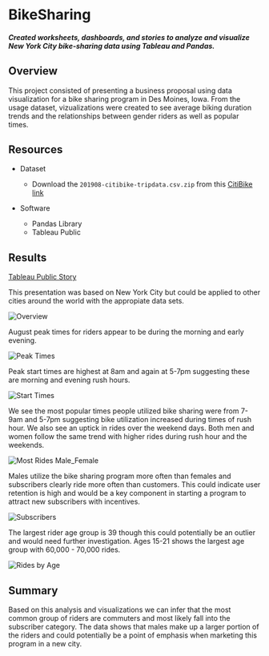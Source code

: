 # BikeSharing
#### *Created worksheets, dashboards, and stories to analyze and visualize New York City bike-sharing data using Tableau and Pandas.*

## Overview
This project consisted of presenting a business proposal using data visualization for a bike sharing program in Des Moines, Iowa. From the usage dataset, vizualizations were created to see average biking duration trends and the relationships between gender riders as well as popular times.

## Resources
- Dataset
  - Download the `201908-citibike-tripdata.csv.zip` from this [CitiBike link](https://s3.amazonaws.com/tripdata/index.html) 

- Software
  - Pandas Library
  - Tableau Public

## Results
[Tableau Public Story](https://public.tableau.com/app/profile/gayle.bradford/viz/CitiBikeProposal_16562595767510/CitibikeProposal)


This presentation was based on New York City but could be applied to other cities around the world with the appropiate data sets. 

![Overview](https://user-images.githubusercontent.com/98711219/176059184-e69caafd-24f4-4c84-bd3e-245a6decd609.png)


August peak times for riders appear to be during the morning and early evening.

![Peak Times](https://user-images.githubusercontent.com/98711219/176060197-5d9e018d-637c-4c54-b966-ba932b5be6f6.png)


Peak start times are highest at 8am and again at 5-7pm suggesting these are morning and evening rush hours.

![Start Times](https://user-images.githubusercontent.com/98711219/176067532-c5675a2e-b352-4afe-8bc9-cb711c205956.png)


We see the most popular times people utilized bike sharing were from 7-9am and 5-7pm suggesting bike utilization increased during times of rush hour. We also see an uptick in rides over the weekend days. Both men and women follow the same trend with higher rides during rush hour and the weekends.

![Most Rides Male_Female](https://user-images.githubusercontent.com/98711219/176059688-01d88860-7245-4aa9-b94f-bcc320f280e9.png)


Males utilize the bike sharing program more often than females and subscribers clearly ride more often than customers. This could indicate user retention is high and would be a key component in starting a program to attract new subscribers with incentives. 

![Subscribers](https://user-images.githubusercontent.com/98711219/176060019-d32befb1-041d-48d6-b848-a015c4e21452.png)


The largest rider age group is 39 though this could potentially be an outlier and would need further investigation. Ages 15-21 shows the largest age group with 60,000 - 70,000 rides. 

![Rides by Age](https://user-images.githubusercontent.com/98711219/176064601-5b014f9b-a898-41a0-a923-91240e6f84c0.png)


## Summary
Based on this analysis and visualizations we can infer that the most common group of riders are commuters and most likely fall into the subscriber category. The data shows that males make up a larger portion of the riders and could potentially be a point of emphasis when marketing this program in a new city. 
